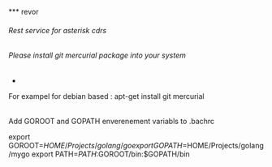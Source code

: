 *** revor
###### Rest service for asterisk cdrs

###### Please install git mercurial package into your system
-
For exampel for debian based : apt-get install git mercurial
######
Add GOROOT and GOPATH enverenement variabls to .bachrc

export GOROOT=$HOME/Projects/golang/go
export GOPATH=$HOME/Projects/golang/mygo
export PATH=$PATH:$GOROOT/bin:$GOPATH/bin
